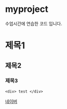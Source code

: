 # myproject
수업시간에 연습한 코드 입니다.

# 제목1
## 제목2
### 제목3


`<div> test </div>`

[네이버](https://www.naver.com)